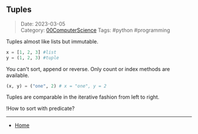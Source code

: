  ## Tuples
 
>Date: 2023-03-05  
>Category: [00ComputerScience](links/00ComputerScience.md)
>Tags: #python #programming 

Tuples almost like lists but immutable.

```python
x = [1, 2, 3] #list
y = (1, 2, 3) #tuple
```
You can't sort, append or reverse. Only count or index methods are available.

```python
(x, y) = ("one", 2) # x = "one", y = 2
```

Tuples are comparable in the iterative fashion from left to right. 


!How to sort with predicate?

---
- [Home](https://heartthymes.github.io)